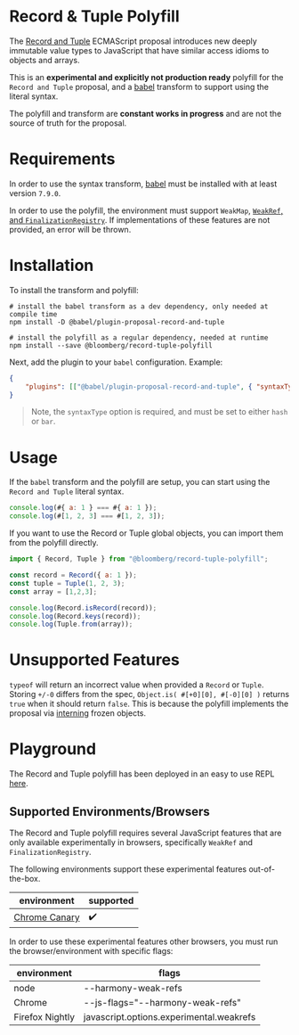 
# Record & Tuple Polyfill
The [Record and Tuple](https://github.com/tc39/proposal-record-tuple) ECMAScript proposal introduces new deeply immutable value types to JavaScript
that have similar access idioms to objects and arrays.

This is an **experimental and explicitly not production ready** polyfill for the `Record and Tuple` proposal, and a [babel](https://babeljs.io) transform to support using the literal syntax.

The polyfill and transform are **constant works in progress** and are not the source of truth for the proposal.

# Requirements

In order to use the syntax transform, [babel](https://babeljs.io) must be installed with at least version `7.9.0`.

In order to use the polyfill, the environment must support `WeakMap`, [`WeakRef`, and `FinalizationRegistry`](https://github.com/tc39/proposal-weakrefs). If implementations of these features are not provided, an error will be thrown.

# Installation

To install the transform and polyfill:

```
# install the babel transform as a dev dependency, only needed at compile time
npm install -D @babel/plugin-proposal-record-and-tuple

# install the polyfill as a regular dependency, needed at runtime
npm install --save @bloomberg/record-tuple-polyfill
```

Next, add the plugin to your `babel` configuration. Example:

```json
{
    "plugins": [["@babel/plugin-proposal-record-and-tuple", { "syntaxType": "hash" }]]
}
```

> Note, the `syntaxType` option is required, and must be set to either `hash` or `bar`.

# Usage

If the `babel` transform and the polyfill are setup, you can start using the `Record and Tuple` literal syntax.

```js
console.log(#{ a: 1 } === #{ a: 1 });
console.log(#[1, 2, 3] === #[1, 2, 3]);
```

If you want to use the Record or Tuple global objects, you can import them from the polyfill directly.

```js
import { Record, Tuple } from "@bloomberg/record-tuple-polyfill";

const record = Record({ a: 1 });
const tuple = Tuple(1, 2, 3);
const array = [1,2,3];

console.log(Record.isRecord(record));
console.log(Record.keys(record));
console.log(Tuple.from(array));
```

# Unsupported Features

`typeof` will return an incorrect value when provided a `Record` or `Tuple`.
Storing `+/-0` differs from the spec, `Object.is( #[+0][0], #[-0][0] )` returns `true` when it should return `false`.
This is because the polyfill implements the proposal via [interning](https://en.wikipedia.org/wiki/String_interning) frozen objects.

# Playground

The Record and Tuple polyfill has been deployed in an easy to use REPL [here](https://rickbutton.github.io/record-tuple-playground/).

## Supported Environments/Browsers

The Record and Tuple polyfill requires several JavaScript features that are only available experimentally in browsers, specifically `WeakRef` and `FinalizationRegistry`.

The following environments support these experimental features out-of-the-box.

| environment     | supported                                |
|-----------------|------------------------------------------|
| [Chrome Canary](https://www.google.com/chrome/canary/)   | :heavy_check_mark:                       |


In order to use these experimental features other browsers, you must run the browser/environment with specific flags:

| environment     | flags                                    |
|-----------------|------------------------------------------|
| node            | --harmony-weak-refs                      |
| Chrome          | --js-flags="--harmony-weak-refs"         |
| Firefox Nightly | javascript.options.experimental.weakrefs |
